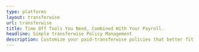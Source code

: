 ```yaml
---
type: platforms
layout: transferwise
url: transferwise
title: Time Off Tools You Need, Combined With Your Payroll.
headline: Simple transferwise Policy Management 
description: Customize your paid-transferwise policies that better fit your remote team. Either choose from the pre-packaged time off policies or create your own instantly.
---
```

